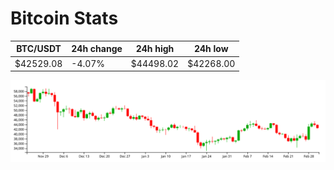 # Bitcoin Stats

BTC/USDT|24h change|24h high|24h low|
|---|---|---|---|
|$42529.08|-4.07%|$44498.02|$42268.00|

<img src="./chart.svg">
